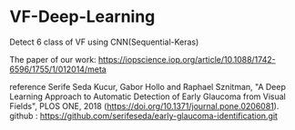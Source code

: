 # VF-Deep-Learning
Detect 6 class of VF using CNN(Sequential-Keras)

The paper of our work: https://iopscience.iop.org/article/10.1088/1742-6596/1755/1/012014/meta

reference 
Serife Seda Kucur, Gabor Hollo and Raphael Sznitman, "A Deep Learning Approach to Automatic Detection of Early Glaucoma from Visual Fields", PLOS ONE, 2018 (https://doi.org/10.1371/journal.pone.0206081). 
github : https://github.com/serifeseda/early-glaucoma-identification.git
